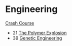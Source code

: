 # Engineering

[Crash Course](https://www.youtube.com/playlist?list=PL8dPuuaLjXtO4A_tL6DLZRotxEb114cMR)

- 21 [The Polymer Explosion](polymer-explosion)
- 39 [Genetic Engineering](genetic-engineering)